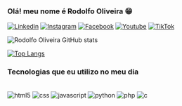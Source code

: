 ### Olá! meu nome é Rodolfo Oliveira 😁

[![Linkedin](https://img.shields.io/badge/LinkedIn-0077B5?style=for-the-badge&logo=linkedin&logoColor=white)](https://www.linkedin.com/in/orodolfoso)
[![Instagram](https://img.shields.io/badge/Instagram-E4405F?style=for-the-badge&logo=instagram&logoColor=white)](https://www.instagram.com/orodolfoso)
[![Facebook](    https://img.shields.io/badge/YouTube-FF0000?style=for-the-badge&logo=youtube&logoColor=white)](https://www.facebook.com/orodolfoso)
[![Youtube](https://img.shields.io/badge/Facebook-1877F2?style=for-the-badge&logo=facebook&logoColor=white)](https://www.youtube.com/channel/UCk_7B0HSiBJ2kEFZNh2zBkQ)
[![TikTok](https://img.shields.io/badge/TikTok-000000?style=for-the-badge&logo=tiktok&logoColor=white)](https://www.tiktok.com/@orodolfoso)

![Rodolfo Oliveira GitHub stats](https://github-readme-stats.vercel.app/api?username=orodolfodev&show_icons=true&theme=merko)

[![Top Langs](https://github-readme-stats.vercel.app/api/top-langs/?username=orodolfodev)](https://github.com/anuraghazra/github-readme-stats)

### Tecnologias que eu utilizo no meu dia 

<div style="display: inline_block"><br>
<img align="center" alt="html5" src="https://img.shields.io/badge/HTML5-E34F26?style=for-the-badge&logo=html5&logoColor=white">
<img align="center" alt="css" src="https://img.shields.io/badge/CSS3-1572B6?style=for-the-badge&logo=css3&logoColor=white">
<img align="center" alt="javascript" src="https://img.shields.io/badge/JavaScript-F7DF1E?style=for-the-badge&logo=javascript&logoColor=black">
<img align="center" alt="python" src="https://img.shields.io/badge/Python-3776AB?style=for-the-badge&logo=python&logoColor=white">
<img align="center" alt="php" src="https://img.shields.io/badge/PHP-777BB4?style=for-the-badge&logo=php&logoColor=white">
<img align="center" alt="c" src="https://img.shields.io/badge/C-00599C?style=for-the-badge&logo=c&logoColor=white">
</div>
